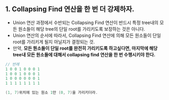 ## 1. Collapsing Find 연산을 한 번 더 강제하자.
  - Union 연산 과정에서 수반되는 Collapsing Find 연산이 반드시 특정 tree내의 모든 원소들이 해당 tree의 단일 root를 가리키도록 보장하는 것은 아니다.
  - Union 연산의 순서에 따라서, Collapsing Find 연산에 의해 모든 원소들이 단일 root를 가리키게 될지 아닐지가 결정되는 것.
  - 만약, **모든 뭔소들이 단일 root를 완전히 가리키도록 하고싶다면, 마지막에 해당 tree내 모든 원소들에 대해서 collapsing find 연산을 한 번 수행시키야 한다.**

```cpp
// 반례
1 0 0 1 0 0 0 1
1 0 0 1 0 0 0 1
1 0 0 0 0 0 0 1
1 1 1 1 1 1 1 1

(1, 7)위치에 있는 원소 1만 (0, 7)을 가리키더라.
```
